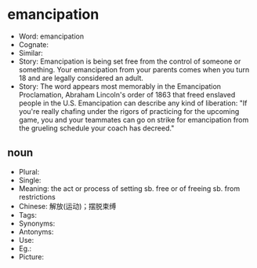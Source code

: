 # emancipation

- Word: emancipation
- Cognate: 
- Similar: 
- Story: Emancipation is being set free from the control of someone or something. Your emancipation from your parents comes when you turn 18 and are legally considered an adult.
- Story: The word appears most memorably in the Emancipation Proclamation, Abraham Lincoln's order of 1863 that freed enslaved people in the U.S. Emancipation can describe any kind of liberation: "If you're really chafing under the rigors of practicing for the upcoming game, you and your teammates can go on strike for emancipation from the grueling schedule your coach has decreed."

## noun

- Plural: 
- Single: 
- Meaning: <formal>the act or process of setting sb. free or of freeing sb. from restrictions
- Chinese: 解放(运动)；摆脱束缚
- Tags: 
- Synonyms: 
- Antonyms: 
- Use: 
- Eg.: 
- Picture: 

